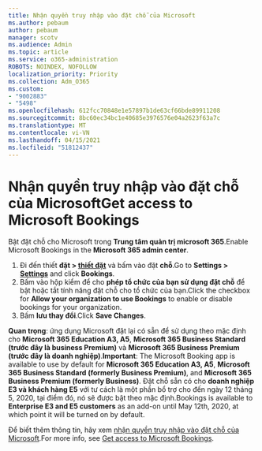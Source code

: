 ```yaml
---
title: Nhận quyền truy nhập vào đặt chỗ của Microsoft
ms.author: pebaum
author: pebaum
manager: scotv
ms.audience: Admin
ms.topic: article
ms.service: o365-administration
ROBOTS: NOINDEX, NOFOLLOW
localization_priority: Priority
ms.collection: Adm_O365
ms.custom:
- "9002883"
- "5498"
ms.openlocfilehash: 612fcc70848e1e57897b1de63cf66bde89911208
ms.sourcegitcommit: 8bc60ec34bc1e40685e3976576e04a2623f63a7c
ms.translationtype: MT
ms.contentlocale: vi-VN
ms.lasthandoff: 04/15/2021
ms.locfileid: "51812437"
---
```

# <a name="get-access-to-microsoft-bookings"></a><span data-ttu-id="be377-102">Nhận quyền truy nhập vào đặt chỗ của Microsoft</span><span class="sxs-lookup"><span data-stu-id="be377-102">Get access to Microsoft Bookings</span></span>

<span data-ttu-id="be377-103">Bật đặt chỗ cho Microsoft trong **Trung tâm quản trị microsoft 365**.</span><span class="sxs-lookup"><span data-stu-id="be377-103">Enable Microsoft Bookings in the **Microsoft 365 admin center**.</span></span>

1. <span data-ttu-id="be377-104">Đi đến thiết **đặt > [thiết đặt](https://admin.microsoft.com/Adminportal/Home?source=applauncher#/Settings/Services)** và bấm vào đặt **chỗ**.</span><span class="sxs-lookup"><span data-stu-id="be377-104">Go to **Settings > [Settings](https://admin.microsoft.com/Adminportal/Home?source=applauncher#/Settings/Services)** and click **Bookings**.</span></span>
2. <span data-ttu-id="be377-105">Bấm vào hộp kiểm để cho **phép tổ chức của bạn sử dụng đặt chỗ** để bật hoặc tắt tính năng đặt chỗ cho tổ chức của bạn.</span><span class="sxs-lookup"><span data-stu-id="be377-105">Click the checkbox for **Allow your organization to use Bookings** to enable or disable bookings for your organization.</span></span>
3. <span data-ttu-id="be377-106">Bấm **lưu thay đổi**.</span><span class="sxs-lookup"><span data-stu-id="be377-106">Click **Save Changes**.</span></span>

<span data-ttu-id="be377-107">**Quan trọng**: ứng dụng Microsoft đặt lại có sẵn để sử dụng theo mặc định cho **Microsoft 365 Education A3, A5**, **Microsoft 365 Business Standard (trước đây là business Premium)** và **Microsoft 365 Business Premium (trước đây là doanh nghiệp)**.</span><span class="sxs-lookup"><span data-stu-id="be377-107">**Important**: The Microsoft Booking app is available to use by default for **Microsoft 365 Education A3, A5**, **Microsoft 365 Business Standard (formerly Business Premium)**, and **Microsoft 365 Business Premium (formerly Business)**.</span></span> <span data-ttu-id="be377-108">Đặt chỗ sẵn có cho **doanh nghiệp E3 và khách hàng E5** với tư cách là một phần bổ trợ cho đến ngày 12 tháng 5, 2020, tại điểm đó, nó sẽ được bật theo mặc định.</span><span class="sxs-lookup"><span data-stu-id="be377-108">Bookings is available to **Enterprise E3 and E5 customers** as an add-on until May 12th, 2020, at which point it will be turned on by default.</span></span>

<span data-ttu-id="be377-109">Để biết thêm thông tin, hãy xem [nhận quyền truy nhập vào đặt chỗ của Microsoft](https://support.microsoft.com/en-us/office/get-access-to-microsoft-bookings-5382dc07-aaa5-45c9-8767-502333b214ce).</span><span class="sxs-lookup"><span data-stu-id="be377-109">For more info, see [Get access to Microsoft Bookings](https://support.microsoft.com/en-us/office/get-access-to-microsoft-bookings-5382dc07-aaa5-45c9-8767-502333b214ce).</span></span>
